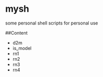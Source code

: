 # mysh
some personal shell scripts for personal use

##Content
- d2m
- is_model
- rn1
- rn2
- rn3
- rn4
